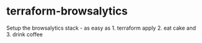 # terraform-browsalytics
Setup the browsalytics stack - as easy as 1. terraform apply 2. eat cake and 3. drink coffee 
